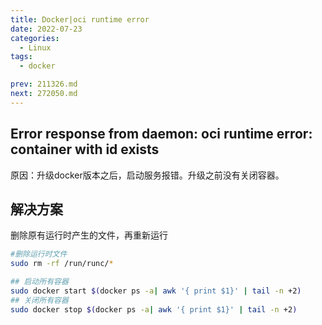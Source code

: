 ```yaml
---
title: Docker|oci runtime error
date: 2022-07-23
categories:
  - Linux
tags:
  - docker

prev: 211326.md
next: 272050.md
---
```




<!-- more -->

## Error response from daemon: oci runtime error: container with id exists

原因：升级docker版本之后，启动服务报错。升级之前没有关闭容器。

## 解决方案

删除原有运行时产生的文件，再重新运行

```bash
#删除运行时文件
sudo rm -rf /run/runc/*

## 启动所有容器
sudo docker start $(docker ps -a| awk '{ print $1}' | tail -n +2)
## 关闭所有容器
sudo docker stop $(docker ps -a| awk '{ print $1}' | tail -n +2)
```

